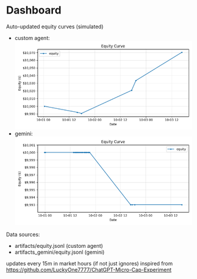 # Dashboard

Auto-updated equity curves (simulated)

- custom agent: ![Equity Curve](artifacts/equity.png?v=ab905d1)
- gemini: ![Equity Curve (Gemini)](artifacts_gemini/equity.png?v=ab905d1)

Data sources:
- artifacts/equity.jsonl (custom agent)
- artifacts_gemini/equity.jsonl (gemini)

updates every 15m in market hours (if not just ignores)
inspired from https://github.com/LuckyOne7777/ChatGPT-Micro-Cap-Experiment